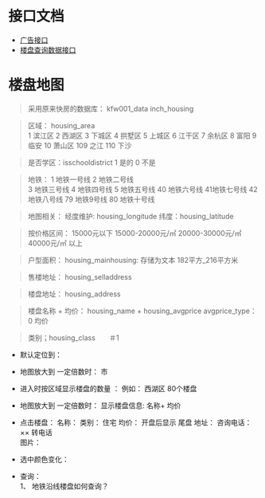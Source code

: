 

# 接口文档

 + [广告接口](/doc/map/admin/Ad.md)
 + [楼盘查询数据接口](/doc/map/House.md)


# 楼盘地图

> 采用原来快房的数据库： kfw001_data  inch_housing

> 区域：  housing_area  
    1 滨江区  2 西湖区 3 下城区 4 拱墅区 5 上城区  6 江干区 7 余杭区 8 富阳 9 临安 10 萧山区  109 之江  110 下沙

>是否学区：isschooldistrict  1 是的  0 不是

>地铁：
        1 地铁一号线
        2 地铁二号线  
        3 地铁三号线
        4 地铁四号线
        5 地铁五号线
        40 地铁六号线
        41地铁七号线
        42 地铁八号线
        79 地铁9号线
        80 地铁十号线

> 地图相关： 经度维护:  housing_longitude  纬度：housing_latitude

> 按价格区间： 15000元以下   15000-20000元/㎡   20000-30000元/㎡  40000元/㎡ 以上     

> 户型面积：  housing_mainhousing: 存储为文本  182平方_216平方米  

> 售楼地址： housing_selladdress

> 楼盘地址： housing_address

> 楼盘名称 + 均价： housing_name  +  housing_avgprice   avgprice_type：0 均价

> 类别；housing_class　　＃1



+ 默认定位到：

+ 地图放大到 一定倍数时： 市

+ 进入时按区域显示楼盘的数量 ： 例如： 西湖区 80个楼盘

+ 地图放大到 一定倍数时：   显示楼盘信息: 名称+ 均价

+ 点击楼盘：  名称：
             类别： 住宅
             均价： 开盘后显示 尾盘
             地址：
             咨询电话： ×× 转电话   
             图片：        

+ 选中颜色变化：

+ 查询：  
      1、 地铁沿线楼盘如何查询？
